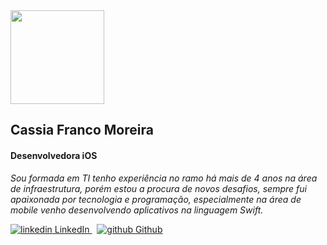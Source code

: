 <img src="https://user-images.githubusercontent.com/21979174/98887519-e0b9a080-2474-11eb-8488-1e78e8cad49b.jpeg" leght="150" width="150">

<h2>Cassia Franco Moreira</h2>
<h4>Desenvolvedora iOS</h4>

<i>Sou formada em TI tenho experiência no ramo há mais de 4 anos na área de infraestrutura, porém estou a procura de novos desafios, sempre fui apaixonada por tecnologia e programação, especialmente na área de mobile venho desenvolvendo aplicativos na linguagem Swift.</i>

<p>
  <a href=https://www.linkedin.com/in/cassiadeveloper/[removed]" rel="nofollow noreferrer">
    <img src="https://i.stack.imgur.com/gVE0j.png" alt="linkedin"> LinkedIn
  </a> &nbsp; 
  <a href="https://github.com/cassiafranco[removed]" rel="nofollow noreferrer">
    <img src="https://i.stack.imgur.com/tskMh.png" alt="github"> Github
  </a>
</p>
